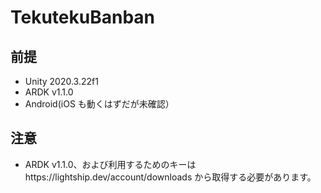# TekutekuBanban

## 前提
* Unity 2020.3.22f1
* ARDK v1.1.0
* Android(iOS も動くはずだが未確認）

## 注意
* ARDK v1.1.0、および利用するためのキーはhttps://lightship.dev/account/downloads から取得する必要があります。
